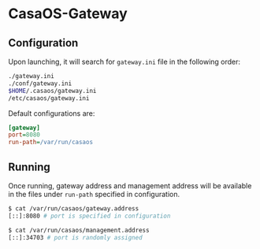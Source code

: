 # CasaOS-Gateway

## Configuration

Upon launching, it will search for `gateway.ini` file in the following order:

```bash
./gateway.ini
./conf/gateway.ini
$HOME/.casaos/gateway.ini
/etc/casaos/gateway.ini
```

Default configurations are:

```ini
[gateway]
port=8080
run-path=/var/run/casaos
```

## Running

Once running, gateway address and management address will be available in the files under `run-path`  specified in configuration.

```bash
$ cat /var/run/casaos/gateway.address 
[::]:8080 # port is specified in configuration

$ cat /var/run/casaos/management.address 
[::]:34703 # port is randomly assigned
```